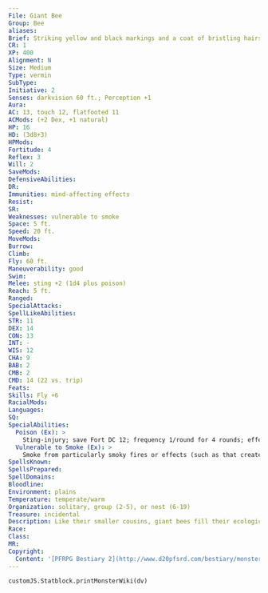 ```yaml
---
File: Giant Bee
Group: Bee
aliases: 
Brief: Striking yellow and black markings and a coat of bristling hairs cover this immense bee. Its stinger is the size of a dagger blade.
CR: 1
XP: 400
Alignment: N
Size: Medium
Type: vermin
SubType: 
Initiative: 2
Senses: darkvision 60 ft.; Perception +1
Aura: 
AC: 13, touch 12, flatfooted 11
ACMods: (+2 Dex, +1 natural)
HP: 16
HD: (3d8+3)
HPMods: 
Fortitude: 4
Reflex: 3
Will: 2
SaveMods: 
DefensiveAbilities: 
DR: 
Immunities: mind-affecting effects
Resist: 
SR: 
Weaknesses: vulnerable to smoke
Space: 5 ft.
Speed: 20 ft.
MoveMods: 
Burrow: 
Climb: 
Fly: 60 ft.
Maneuverability: good
Swim: 
Melee: sting +2 (1d4 plus poison)
Reach: 5 ft.
Ranged: 
SpecialAttacks: 
SpellLikeAbilities: 
STR: 11
DEX: 14
CON: 13
INT: -
WIS: 12
CHA: 9
BAB: 2
CMB: 2
CMD: 14 (22 vs. trip)
Feats: 
Skills: Fly +6
RacialMods: 
Languages: 
SQ: 
SpecialAbilities:
  Poison (Ex): >
    Sting-injury; save Fort DC 12; frequency 1/round for 4 rounds; effect 1d2 Str; cure 1 save.
  Vulnerable to Smoke (Ex): >
    Smoke from particularly smoky fires or effects (such as that created by a pyrotechnics spell) causes a giant bee to become nauseated if it fails a DC 14 Fortitude save. This condition persists as long as the giant bee remains in the smoke, plus 1d4 rounds.
SpellsKnown: 
SpellsPrepared: 
SpellDomains: 
Bloodline: 
Environment: plains
Temperature: temperate/warm
Organization: solitary, group (2-5), or nest (6-19)
Treasure: incidental
Description: Like their smaller cousins, giant bees fill their ecological niche by playing matchmaker for a vast array of flowering plant life. As a giant bee feeds on plant nectars, clumps of pollen attach to the coarse hairs covering its body and legs.  Giant bees grow to approximately 5 feet in length, with a similar wingspan. These creatures weigh 60 pounds and live in their adult form for nearly 10 years. Giant bees' stingers are not barbed like those of their diminutive counterparts, so these creatures can sting foes repeatedly and do not die after one sting.  Giant Bumblebee (CR 2) These bulky and aggressive giant bees have the advanced creature simple template. Their venom is deadly, and deals Constitution damage rather than Strength damage.
Race: 
Class: 
MR: 
Copyright:
  Content: '[PFRPG Bestiary 2](http://www.d20pfsrd.com/bestiary/monster-listings/vermin/bee-giant)'
---
```

```dataviewjs
customJS.Statblock.printMonsterWiki(dv)
```
